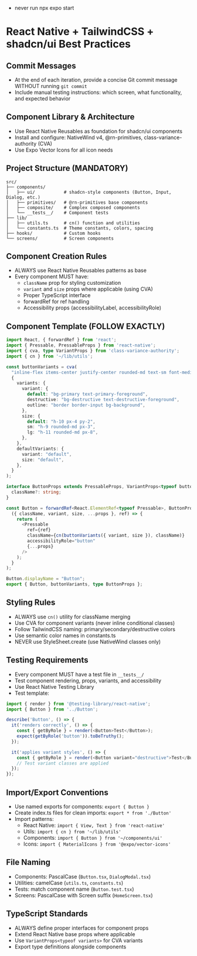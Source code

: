 - never run npx expo start

# React Native + TailwindCSS + shadcn/ui Best Practices

## Commit Messages
- At the end of each iteration, provide a concise Git commit message WITHOUT running `git commit`
- Include manual testing instructions: which screen, what functionality, and expected behavior

## Component Library & Architecture
- Use React Native Reusables as foundation for shadcn/ui components
- Install and configure: NativeWind v4, @rn-primitives, class-variance-authority (CVA)
- Use Expo Vector Icons for all icon needs

## Project Structure (MANDATORY)
```
src/
├── components/
│   ├── ui/           # shadcn-style components (Button, Input, Dialog, etc.)
│   ├── primitives/   # @rn-primitives base components  
│   ├── composite/    # Complex composed components
│   └── __tests__/    # Component tests
├── lib/
│   ├── utils.ts      # cn() function and utilities
│   └── constants.ts  # Theme constants, colors, spacing
├── hooks/            # Custom hooks
└── screens/          # Screen components
```

## Component Creation Rules
- ALWAYS use React Native Reusables patterns as base
- Every component MUST have:
  - `className` prop for styling customization
  - `variant` and `size` props where applicable (using CVA)
  - Proper TypeScript interface
  - forwardRef for ref handling
  - Accessibility props (accessibilityLabel, accessibilityRole)

## Component Template (FOLLOW EXACTLY)
```typescript
import React, { forwardRef } from 'react';
import { Pressable, PressableProps } from 'react-native';
import { cva, type VariantProps } from 'class-variance-authority';
import { cn } from '~/lib/utils';

const buttonVariants = cva(
  "inline-flex items-center justify-center rounded-md text-sm font-medium transition-colors",
  {
    variants: {
      variant: {
        default: "bg-primary text-primary-foreground",
        destructive: "bg-destructive text-destructive-foreground",
        outline: "border border-input bg-background",
      },
      size: {
        default: "h-10 px-4 py-2",
        sm: "h-9 rounded-md px-3",
        lg: "h-11 rounded-md px-8",
      },
    },
    defaultVariants: {
      variant: "default",
      size: "default",
    },
  }
);

interface ButtonProps extends PressableProps, VariantProps<typeof buttonVariants> {
  className?: string;
}

const Button = forwardRef<React.ElementRef<typeof Pressable>, ButtonProps>(
  ({ className, variant, size, ...props }, ref) => {
    return (
      <Pressable
        ref={ref}
        className={cn(buttonVariants({ variant, size }), className)}
        accessibilityRole="button"
        {...props}
      />
    );
  }
);

Button.displayName = "Button";
export { Button, buttonVariants, type ButtonProps };
```

## Styling Rules
- ALWAYS use `cn()` utility for className merging
- Use CVA for component variants (never inline conditional classes)
- Follow TailwindCSS naming: primary/secondary/destructive colors
- Use semantic color names in constants.ts
- NEVER use StyleSheet.create (use NativeWind classes only)

## Testing Requirements  
- Every component MUST have a test file in `__tests__/`
- Test component rendering, props, variants, and accessibility
- Use React Native Testing Library
- Test template:
```typescript
import { render } from '@testing-library/react-native';
import { Button } from '../Button';

describe('Button', () => {
  it('renders correctly', () => {
    const { getByRole } = render(<Button>Test</Button>);
    expect(getByRole('button')).toBeTruthy();
  });

  it('applies variant styles', () => {
    const { getByRole } = render(<Button variant="destructive">Test</Button>);
    // Test variant classes are applied
  });
});
```

## Import/Export Conventions
- Use named exports for components: `export { Button }`
- Create index.ts files for clean imports: `export * from './Button'`
- Import patterns:
  - React Native: `import { View, Text } from 'react-native'`
  - Utils: `import { cn } from '~/lib/utils'`
  - Components: `import { Button } from '~/components/ui'`
  - Icons: `import { MaterialIcons } from '@expo/vector-icons'`

## File Naming
- Components: PascalCase (`Button.tsx`, `DialogModal.tsx`)
- Utilities: camelCase (`utils.ts`, `constants.ts`)  
- Tests: match component name (`Button.test.tsx`)
- Screens: PascalCase with Screen suffix (`HomeScreen.tsx`)

## TypeScript Standards
- ALWAYS define proper interfaces for component props
- Extend React Native base props where applicable
- Use `VariantProps<typeof variants>` for CVA variants
- Export type definitions alongside components